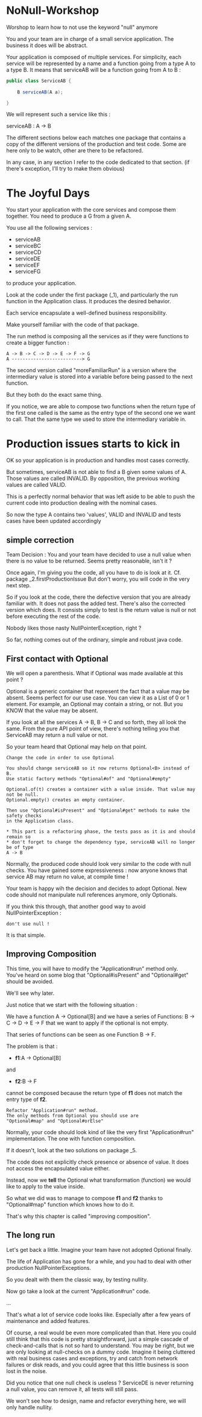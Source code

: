 # NoNull-Workshop
Worshop to learn how to not use the keyword "null" anymore

You and your team are in charge of a small service application.
The business it does will be abstract.

Your application is composed of multiple services.
For simplicity, each service will be represented by a name and a function going from a type A to a type B.
It means that serviceAB will be a function going from A to B :

```java
public class ServiceAB {
    
    B serviceAB(A a);

}
```
We will represent such a service like this :

serviceAB : A -> B

The different sections below each matches one package that contains a copy of the
different versions of the production and test code. Some are here only to be watch,
other are there to be refactored.

In any case, in any section I refer to the code dedicated to that section.
(if there's exception, I'll try to make them obvious)

# The Joyful Days

You start your application with the core services and compose them together.
You need to produce a G from a given A.

You use all the following services :

- serviceAB
- serviceBC
- serviceCD
- serviceDE
- serviceEF
- serviceFG

to produce your application.

Look at the code under the first package (_1), and particularly the run function
in the Application class. It produces the desired behavior.

Each service encapsulate a well-defined business responsibility.

Make yourself familiar with the code of that package.

The run method is composing all the services as if they were functions
to create a bigger function :
```
A -> B -> C -> D -> E -> F -> G
A --------------------------> G
```

The second version called "moreFamiliarRun" is a version where the intermediary
value is stored into a variable before being passed to the next function.

But they both do the exact same thing.

If you notice, we are able to compose two functions when the return type of the
first one called is the same as the entry type of the second one we want to call.
That the same type we used to store the intermediary variable in.

# Production issues starts to kick in

OK so your application is in production and handles most cases correctly.

But sometimes, serviceAB is not able to find a B given some values of A.
Those values are called INVALID. By opposition, the previous working values
are called VALID.

This is a perfectly normal behavior that was left aside to be able to push
the current code into production dealing with the nominal cases.

So now the type A contains two 'values', VALID and INVALID and tests cases have been
updated accordingly

## simple correction

Team Decision : You and your team have decided to use a null value when there is no
value to be returned. Seems pretty reasonable, isn't it ?

Once again, I'm giving you the code, all you have to do is look at it.
Cf. package _2.firstProductionIssue
But don't worry, you will code in the very next step.

So if you look at the code, there the defective version that you are already familiar with.
It does not pass the added test.
There's also the corrected version which does. It consists simply to test is the return value is
null or not before executing the rest of the code.

Nobody likes those nasty NullPointerException, right ?

So far, nothing comes out of the ordinary, simple and robust java code.

## First contact with Optional

We will open a parenthesis. What if Optional was made available at this point ?

Optional is a generic container that represent the fact that a value may be absent.
Seems perfect for our use case.
You can view it as a List of 0 or 1 element.
For example, an Optional<String> may contain a string, or not. But you KNOW that
the value may be absent.

If you look at all the services A -> B, B -> C and so forth, they all look the same.
From the pure API point of view, there's nothing telling you that ServiceAB may return
a null value or not.

So your team heard that Optional may help on that point.

```
Change the code in order to use Optional

You should change serviceAB so it now returns Optional<B> instead of B.
Use static factory methods "Optional#of" and "Optional#empty"

Optional.of(t) creates a container with a value inside. That value may not be null.
Optional.empty() creates an empty container.

Then use "Optional#isPresent" and "Optional#get" methods to make the safety checks
in the Application class.

* This part is a refactoring phase, the tests pass as it is and should remain so
* don't forget to change the dependency type, serviceAB will no longer be of type
A -> B
```

Normally, the produced code should look very similar to the code with null checks.
You have gained some expressiveness : now anyone knows that service AB may return
no value, at compile time !

Your team is happy wih the decision and decides to adopt Optional. New code should
not manipulate null references anymore, only Optionals.

If you think this through, that another good way to avoid NullPointerException :

```
don't use null !
```

It is that simple.

## Improving Composition

This time, you will have to modify the "Application#run" method only.
You've heard on some blog that "Optional#isPresent" and "Optional#get" should
be avoided.

We'll see why later.

Just notice that we start with the following situation :

We have a function A -> Optional[B] and we have a
series of Functions: B -> C -> D -> E -> F that we want to apply if the optional
is not empty.

That series of functions can be seen as one Function B -> F.

The problem is that :
- **f1**:A -> Optional[B]

and

- **f2**:B -> F

cannot be composed because the
return type of **f1** does not match the entry type of **f2**.


```
Refactor "Application#run" method.
The only methods from Optional you should use are
"Optional#map" and "Optional#orElse"
```

Normally, your code should look kind of like the very first "Application#run"
implementation. The one with function composition.

If it doesn't, look at the two solutions on package _5.

The code does not explicitly check presence or absence of value. It does not
access the encapsulated value either.

Instead, now we **tell** the Optional what transformation (function) we would like
to apply to the value inside. 

So what we did was to manage to compose **f1** and **f2** thanks to "Optional#map"
function which knows how to do it.

That's why this chapter is called "improving composition".

## The long run

Let's get back a little. Imagine your team have not adopted Optional finally.

The life of Application has gone for a while, and you had to deal with
other production NullPointerExceptions.

So you dealt with them the classic way, by testing nullity.

Now go take a look at the current "Application#run" code.

...

That's what a lot of service code looks like. Especially after a few years of
maintenance and added features.  

Of course, a real would be even more complicated than that. Here you could still
think that this code is pretty straightforward, just a simple cascade of
check-and-calls that is not so hard to understand.
You may be right, but we are only looking at null-checks on a dummy code.
Imagine it being cluttered with real business cases and exceptions, try and
catch from network failures or disk reads, and you could agree that this little
business is soon lost in the noise.

Did you notice that one null check is useless ?
ServiceDE is never returning a null value, you can remove it, all tests will
still pass.

We won't see how to design, name and refactor everything here, we will only
handle nullity.